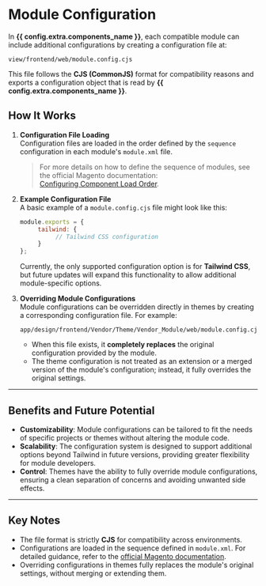 # Module Configuration

In **{{ config.extra.components_name }}**, each compatible module can include additional configurations by creating a configuration file at:

```
view/frontend/web/module.config.cjs
```

This file follows the **CJS (CommonJS)** format for compatibility reasons and exports a configuration object that is read by **{{ config.extra.components_name }}**.

## How It Works

1. **Configuration File Loading**  
    Configuration files are loaded in the order defined by the `sequence` configuration in each module's `module.xml` file.
    
    > For more details on how to define the sequence of modules, see the official Magento documentation:  
    [Configuring Component Load Order](https://developer.adobe.com/commerce/php/development/build/component-load-order/).

2. **Example Configuration File**  
    A basic example of a `module.config.cjs` file might look like this:

    ```javascript
    module.exports = {
         tailwind: {
              // Tailwind CSS configuration
         }
    };
    ```

    Currently, the only supported configuration option is for **Tailwind CSS**, but future updates will expand this functionality to allow additional module-specific options.

3. **Overriding Module Configurations**  
    Module configurations can be overridden directly in themes by creating a corresponding configuration file. For example:

    ```
    app/design/frontend/Vendor/Theme/Vendor_Module/web/module.config.cjs
    ```

    - When this file exists, it **completely replaces** the original configuration provided by the module.
    - The theme configuration is not treated as an extension or a merged version of the module's configuration; instead, it fully overrides the original settings.

---

## Benefits and Future Potential

- **Customizability**: Module configurations can be tailored to fit the needs of specific projects or themes without altering the module code.
- **Scalability**: The configuration system is designed to support additional options beyond Tailwind in future versions, providing greater flexibility for module developers.
- **Control**: Themes have the ability to fully override module configurations, ensuring a clean separation of concerns and avoiding unwanted side effects.

---

## Key Notes

- The file format is strictly **CJS** for compatibility across environments.
- Configurations are loaded in the sequence defined in `module.xml`. For detailed guidance, refer to the [official Magento documentation](https://developer.adobe.com/commerce/php/development/build/component-load-order/).
- Overriding configurations in themes fully replaces the module's original settings, without merging or extending them.

